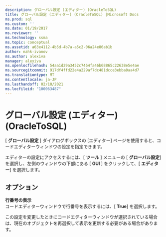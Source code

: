 ```yaml
---
description: グローバル設定 (エディター) (OracleToSQL)
title: グローバル設定 (エディター) (OracleToSQL) |Microsoft Docs
ms.prod: sql
ms.custom: ''
ms.date: 01/19/2017
ms.reviewer: ''
ms.technology: ssma
ms.topic: conceptual
ms.assetid: a63e4112-4b5d-4b7a-a5c2-06a24e86ab1b
author: nahk-ivanov
ms.author: alexiva
manager: alexiva
ms.openlocfilehash: 54aa1d29a3452c7464fa46b68865c22638e5e4ae
ms.sourcegitcommit: 917df4ffd22e4a229af7dc481dcce3ebba0aa4d7
ms.translationtype: MT
ms.contentlocale: ja-JP
ms.lasthandoff: 02/10/2021
ms.locfileid: "100063487"
---
```

# <a name="global-settings-editor-oracletosql"></a>グローバル設定 (エディター) (OracleToSQL)
[ **グローバル設定** ] ダイアログボックスの [エディター] ページを使用すると、コードエディターウィンドウの設定を指定できます。  
  
エディターの設定にアクセスするには、[ **ツール** ] メニューの [ **グローバル設定**] を選択し、左側のウィンドウの下部にある [ **GUI** ] をクリックして、[ **エディター**] を選択します。  
  
## <a name="options"></a>オプション  
**行番号の表示**  
コードエディターウィンドウで行番号を表示するには、[ **True**] を選択します。  
  
この設定を変更したときにコードエディターウィンドウが選択されている場合は、現在のオブジェクトを再選択して表示を更新する必要がある場合があります。  
  
